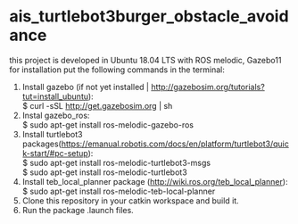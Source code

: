 # ais_turtlebot3burger_obstacle_avoidance

this project is developed in Ubuntu 18.04 LTS with ROS melodic, Gazebo11
for installation put the following commands in the terminal:

1. Install gazebo (if not yet installed | http://gazebosim.org/tutorials?tut=install_ubuntu): <br>
    $ curl -sSL http://get.gazebosim.org | sh
2. Instal gazebo_ros: <br>
    $ sudo apt-get install ros-melodic-gazebo-ros
3. Install turtlebot3 packages(https://emanual.robotis.com/docs/en/platform/turtlebot3/quick-start/#pc-setup): <br>
    $ sudo apt-get install ros-melodic-turtlebot3-msgs <br>
    $ sudo apt-get install ros-melodic-turtlebot3
4. Install teb_local_planner package (http://wiki.ros.org/teb_local_planner): <br>
    $ sudo apt-get install ros-melodic-teb-local-planner
5. Clone this repository in your catkin workspace and build it.
6.	Run the package .launch files.



